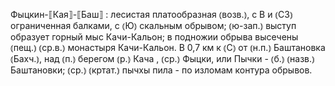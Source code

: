 ---
---

Фыцкин-⟦Кая⟧-⟦Баш⟧
: лесистая платообразная ⦅возв.⦆, с В и ⦅СЗ⦆ ограниченная балками, с ⦅Ю⦆ скальным обрывом; ⦅ю-зап.⦆ выступ образует горный мыс Качи-Кальон; в подножии обрыва высечены ⦅пещ.⦆ ⦅ср.в.⦆ монастыря Качи-Кальон. В 0,7 км к ⦅С⦆ от ⦅н.п.⦆ Баштановка ⦅Бахч.⦆, над ⦅п.⦆ берегом ⦅р.⦆ Кача , ⦅ср.⦆ Фыцки, или Пычки - ⦅б.⦆ ⦅назв.⦆ Баштановки; ⦅ср.⦆ ⦅кртат.⦆ пычхы пила - по изломам контура обрывов.
